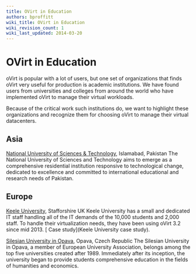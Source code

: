 ```yaml
---
title: OVirt in Education
authors: bproffitt
wiki_title: OVirt in Education
wiki_revision_count: 1
wiki_last_updated: 2014-03-20
---
```


<!-- TODO: Content review -->

# OVirt in Education

oVirt is popular with a lot of users, but one set of organizations that finds oVirt very useful for production is academic institutions. We have found users from universities and colleges from around the world who have implemented oVirt to manage their virtual workloads.

Because of the critical work such institutions do, we want to highlight these organizations and recognize them for choosing oVirt to manage their virtual datacenters.

## Asia

[National University of Sciences & Technology](//www.nust.edu.pk/Pages/Home.aspx), Islamabad, Pakistan
The National University of Sciences and Technology aims to emerge as a comprehensive residential institution responsive to technological change, dedicated to excellence and committed to international educational and research needs of Pakistan.

## Europe

[Keele University](//www.keele.ac.uk/), Stafforshire UK
Keele University has a small and dedicated IT staff handling all of the IT demands of the 10,000 students and 2,000 staff. To handle their virtualization needs, they have been using oVirt 3.2 since mid 2013. [ Case study](Keele University case study).

[Silesian University in Opava](//www.slu.cz/slu/en), Opava, Czech Republic
The Silesian University in Opava, a member of European University Association, belongs among the top five universities created after 1989. Immediately after its inception, the university began to provide students comprehensive education in the fields of humanities and economics.
